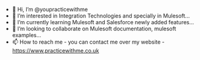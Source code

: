 - 👋 Hi, I’m @youpracticewithme
- 👀 I’m interested in Integration Technologies and specially in Mulesoft...
- 🌱 I’m currently learning Mulesoft and Salesforce newly added features...
- 💞️ I’m looking to collaborate on Mulesoft documentation, mulesoft examples...
- 📫 How to reach me - you can contact me over my website - https://www.practicewithme.co.uk 

